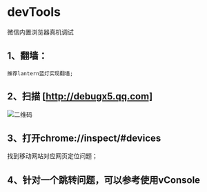 # devTools
微信内置浏览器真机调试


## 1、翻墙：
    推荐lantern蓝灯实现翻墙;
    
## 2、扫描 [http://debugx5.qq.com]
![二维码](https://img-blog.csdn.net/20180409172942351?watermark/2/text/aHR0cHM6Ly9ibG9nLmNzZG4ubmV0L3dlaXhpbl8zNjkzNDkzMA==/font/5a6L5L2T/fontsize/400/fill/I0JBQkFCMA==/dissolve/70)


## 3、打开chrome://inspect/#devices
  找到移动网站对应网页定位问题；


## 4、针对一个跳转问题，可以参考使用vConsole
